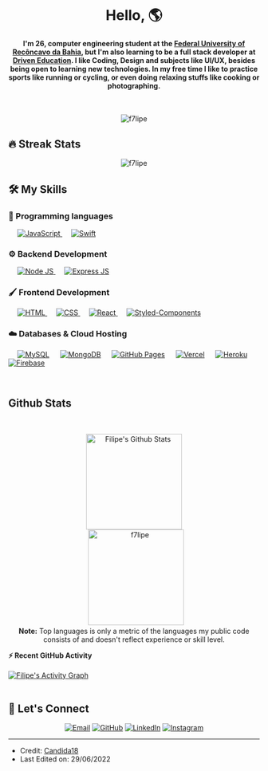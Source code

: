
<h1 align="center">Hello, 🌎 </h1>

<h4 align="center">I'm 26, computer engineering student at the <a href="https://ufrb.edu.br/portal/international" target="_blank"> Federal University of Recôncavo da Bahia</a>, but I'm also learning to be a full stack developer at <a href="https://www.driven.com.br/" target="_blank"> Driven Education</a>. I like Coding, Design and subjects like UI/UX, besides being open to learning new technologies. In my free time I like to practice sports like running or cycling, or even doing relaxing stuffs like cooking or photographing.</h4>
<br>
<p align="center"> <img src="https://komarev.com/ghpvc/?username=f7lipe&label=Profile%20views&color=0e75b6&style=JavaScript" alt="f7lipe" /> </p>

## 🔥 Streak Stats
<p align="center"><img src="https://github-readme-streak-stats.herokuapp.com?user=f7lipe&theme=Javascript" alt="f7lipe"  /></p>



## 🛠️ My Skills

### 📜 Programming languages

<p align="left"> 
  &emsp;
  <a href="https://developer.mozilla.org/en-US/docs/Web/JavaScript" target="_blank"> 
     <img alt="JavaScript" src="https://img.shields.io/badge/JavaScript-323330?style=for-the-badge&logo=javascript&logoColor=F7DF1E">
   </a>
  &emsp;
  <a href="https://www.apple.com/swift/" target="_blank"> 
    <img alt="Swift" src="https://img.shields.io/badge/Swift-FA7343?style=for-the-badge&logo=swift&logoColor=white">
  </a>
</p>

### ⚙️ Backend Development 
<p align="left"> 
  &emsp; 
  <a href="https://nodejs.org/en/" target="_blank"> 
   <img alt="Node JS" src="https://img.shields.io/badge/Node.js-339933?style=for-the-badge&logo=nodedotjs&logoColor=white">
  </a> 
    &emsp; 
  <a href="https://expressjs.com" target="_blank"> 
   <img alt="Express JS" src="https://img.shields.io/badge/Express.js-000000?style=for-the-badge&logo=express&logoColor=white">
  </a> 
 </p>

### 🖌 Frontend Development
<p align="left"> 
  &emsp; 
  <a href="https://www.w3.org/html/" target="_blank"> 
   <img alt="HTML" src="https://img.shields.io/badge/HTML5-E34F26?style=for-the-badge&logo=html5&logoColor=white">
  </a>   
  &emsp;
  <a href="https://www.w3schools.com/css/" target="_blank">
    <img alt="CSS" src="https://img.shields.io/badge/CSS3-1572B6?style=for-the-badge&logo=css3&logoColor=white">
  </a> 
   &emsp;
  <a href="https://reactjs.org" target="_blank"> 
    <img alt="React" src="https://img.shields.io/badge/React-20232A?style=for-the-badge&logo=react&logoColor=61DAFB"/>
  </a>
    &emsp;
  <a href="https://styled-components.com" target="_blank"> 
    <img alt="Styled-Components" src="https://img.shields.io/badge/styled--components-DB7093?style=for-the-badge&logo=styled-components&logoColor=white"/>
  </a>
</p>

### ☁️ Databases & Cloud Hosting
<p align="left">
  &emsp;
    <a href="https://www.mysql.com/"><img alt="MySQL" src="https://img.shields.io/badge/MySQL-005C84?style=for-the-badge&logo=mysql&logoColor=white"></a>
    &emsp;
    <a href="https://www.mongodb.com"><img alt="MongoDB" src="https://img.shields.io/badge/MongoDB-4EA94B?style=for-the-badge&logo=mongodb&logoColor=white"></a>
  &emsp;
    <a href="https://www.github.com"><img alt="GitHub Pages" src="https://img.shields.io/badge/GitHub%20Pages-222222?style=for-the-badge&logo=GitHub%20Pages&logoColor=white"></a>
    &emsp;
    <a href="https://vercel.com/"><img alt="Vercel" src="https://img.shields.io/badge/Vercel-000000?style=for-the-badge&logo=vercel&logoColor=white"></a>
  &emsp;
    <a href="https://www.heroku.com/"><img alt="Heroku" src="https://img.shields.io/badge/Heroku-430098?style=for-the-badge&logo=heroku&logoColor=white"></a>  
  &emsp;
    <a href="https://firebase.google.com/"><img alt="Firebase" src ="https://img.shields.io/badge/firebase-ffca28?style=for-the-badge&logo=firebase&logoColor=black"></a>
 </p>

<br/>

## Github Stats



  <br/>
  <p align="center">
    <a href="https://github.com/f7lipe/github-readme-stats"><img alt="Filipe's Github Stats" src="https://github-readme-stats.vercel.app/api?username=f7lipe&show_icons=true&count_private=true&theme=JavaScript" height="192px"/></a>
<br/>
  &nbsp;
	  <img src="https://github-readme-stats.vercel.app/api/top-langs?username=f7lipe&show_icons=true&locale=en&layout=compact&theme=JavaScript" alt="f7lipe" height="192px"/>
  <br/>
  <b>Note:</b> Top languages is only a metric of the languages my public code consists of and doesn't reflect experience or skill level.
  </p>



  <summary><b>⚡ Recent GitHub Activity</b></summary>
  <br/>
   <a href="https://github.com/f7lipe"><img alt="Filipe's Activity Graph" src="https://activity-graph.herokuapp.com/graph?username=f7lipe&custom_title=Filipe%20Correia's%20Contribution%20Graph&theme=JavaScript" /></a>
  <br/>

<br/>

## 👋 Let's Connect
<p align="center">
	<a href="mailto:f7lipe@me.com"><img src="https://img.icons8.com/glyph-neue/64/40C057/email-sign.png" alt="Email"/></a>
	<a href="https://github.com/f7lipe"><img src="https://img.icons8.com/glyph-neue/64/7950F2/github.png" alt="GitHub"/></a>
	<a href="https://linkedin.com/in/f7lipe"><img src="https://img.icons8.com/color/64/FAB005/linkedin-circled--v1.png" alt="LinkedIn"/></a>
	<a href="https://instagram.com/f7lipe"><img src="https://img.icons8.com/ios-glyphs/64/FAB005/instagram-new.png" alt="Instagram"/></a>
</p>

<hr/>

* Credit: [Candida18](https://github.com/Candida18)
* Last Edited on: 29/06/2022








